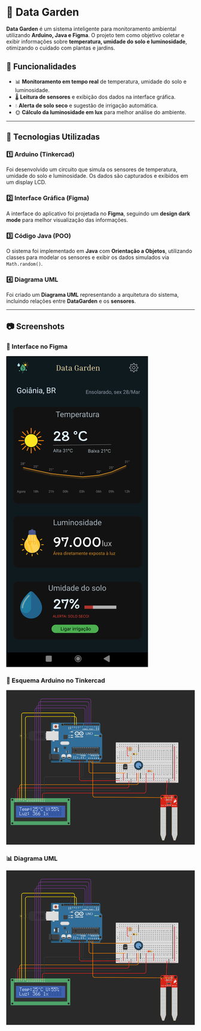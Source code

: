 # 🌱 Data Garden

**Data Garden** é um sistema inteligente para monitoramento ambiental utilizando **Arduino, Java e Figma**. O projeto tem como objetivo coletar e exibir informações sobre **temperatura, umidade do solo e luminosidade**, otimizando o cuidado com plantas e jardins.

## 📌 Funcionalidades
- 📊 **Monitoramento em tempo real** de temperatura, umidade do solo e luminosidade.
- 🌡️ **Leitura de sensores** e exibição dos dados na interface gráfica.
- 💧 **Alerta de solo seco** e sugestão de irrigação automática.
- 🌞 **Cálculo da luminosidade em lux** para melhor análise do ambiente.

---

## 🔧 Tecnologias Utilizadas
### 1️⃣ **Arduino (Tinkercad)**
Foi desenvolvido um circuito que simula os sensores de temperatura, umidade do solo e luminosidade. Os dados são capturados e exibidos em um display LCD.

### 2️⃣ **Interface Gráfica (Figma)**
A interface do aplicativo foi projetada no **Figma**, seguindo um **design dark mode** para melhor visualização das informações.

### 3️⃣ **Código Java (POO)**
O sistema foi implementado em **Java** com **Orientação a Objetos**, utilizando classes para modelar os sensores e exibir os dados simulados via `Math.random()`.

### 4️⃣ **Diagrama UML**
Foi criado um **Diagrama UML** representando a arquitetura do sistema, incluindo relações entre **DataGarden** e os **sensores**.

---

## 📷 Screenshots
### 🎨 Interface no Figma
![Interface do Data Garden](https://github.com/theusnevess/DataGarden/blob/main/images/Figma_DataGarden.PNG)

### 🔌 Esquema Arduino no Tinkercad
![Esquema do circuito](https://github.com/theusnevess/DataGarden/blob/main/images/Tinkercad_DataGarden.PNG)

### 📊 Diagrama UML
![Diagrama UML](https://github.com/theusnevess/DataGarden/blob/main/images/Tinkercad_DataGarden.PNG)
